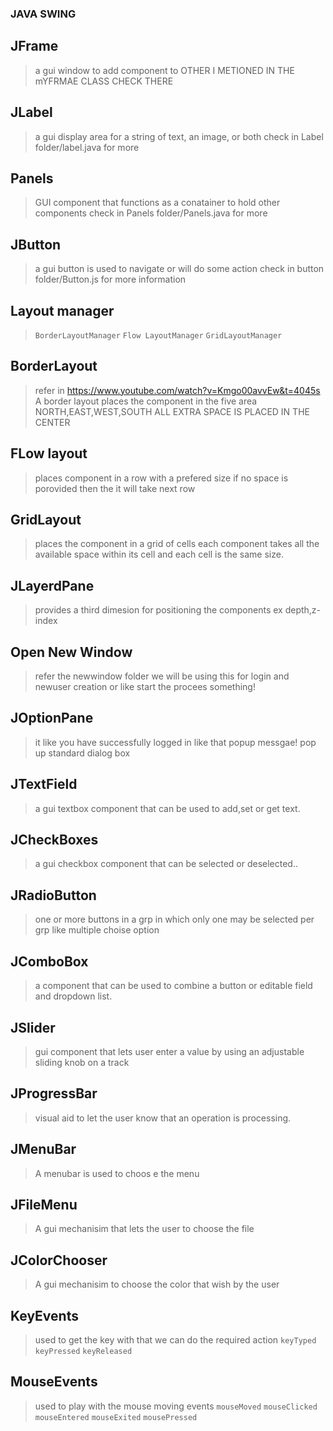 ### JAVA SWING

## JFrame
> a gui window to add component to
> OTHER I METIONED IN THE mYFRMAE CLASS CHECK THERE

## JLabel
> a gui display area for a string of text, an image, or both
> check in Label folder/label.java for more

## Panels
>  GUI component that functions as a conatainer to hold other components
> check in Panels folder/Panels.java for more

## JButton
> a gui button is used to navigate or will do some action 
> check in button folder/Button.js for more information

## Layout manager
> `BorderLayoutManager`
> `Flow LayoutManager`
> `GridLayoutManager`

## BorderLayout
> refer in https://www.youtube.com/watch?v=Kmgo00avvEw&t=4045s
> A border layout places the component in the five area NORTH,EAST,WEST,SOUTH
> ALL EXTRA SPACE IS PLACED IN THE CENTER

## FLow layout
> places component in a row with a prefered size
> if no space is porovided then the it will take next row

## GridLayout
> places the component in a grid of cells
> each component takes all the available space within its cell and each cell is the same size.

## JLayerdPane
> provides a third dimesion for positioning the components
> ex depth,z-index

## Open New Window
> refer the newwindow folder
> we will be using this for login and newuser creation or like start the procees something!

## JOptionPane
> it like you have successfully logged  in like that popup messgae!
> pop up standard dialog box

## JTextField
> a gui textbox component that can be used to add,set or get text.

## JCheckBoxes
> a gui checkbox component that can be selected or deselected..

## JRadioButton
> one or more buttons in a grp in which only one may be selected per grp
> like multiple choise option

## JComboBox
> a component that can be used to combine a button or editable field and dropdown list.

## JSlider
> gui component that lets user enter a value by using an adjustable sliding knob on a track

## JProgressBar
> visual aid to let the user know that an operation is processing.

## JMenuBar
> A menubar is used to choos e the menu 

## JFileMenu
> A gui mechanisim that lets the user to choose the file

## JColorChooser
> A gui mechanisim to choose the color that wish by the user

## KeyEvents
> used to get the key with that we can do the required action
> `keyTyped`
> `keyPressed`
> `keyReleased`

## MouseEvents
>  used to play with the mouse moving events
> `mouseMoved`
> `mouseClicked`
> `mouseEntered`
> `mouseExited`
> `mousePressed`


